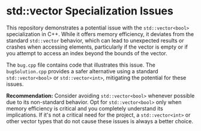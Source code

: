 # std::vector<bool> Specialization Issues

This repository demonstrates a potential issue with the `std::vector<bool>` specialization in C++. While it offers memory efficiency, it deviates from the standard `std::vector` behavior, which can lead to unexpected results or crashes when accessing elements, particularly if the vector is empty or if you attempt to access an index beyond the bounds of the vector.

The `bug.cpp` file contains code that illustrates this issue. The `bugSolution.cpp` provides a safer alternative using a standard `std::vector<bool>` or `std::vector<int>`, mitigating the potential for these issues.

**Recommendation:**  Consider avoiding `std::vector<bool>` whenever possible due to its non-standard behavior. Opt for `std::vector<bool>` only when memory efficiency is critical and you completely understand its implications.  If it's not a critical need for the project, a `std::vector<int>` or other vector types that do not cause these issues is always a better choice.